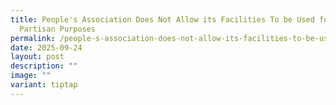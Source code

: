 ```yaml
---
title: People's Association Does Not Allow its Facilities To be Used for
  Partisan Purposes
permalink: /people-s-association-does-not-allow-its-facilities-to-be-used-for-partisan-purposes/
date: 2025-09-24
layout: post
description: ""
image: ""
variant: tiptap
---
```

